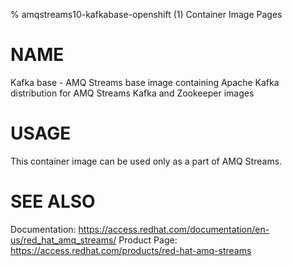 % amqstreams10-kafkabase-openshift (1) Container Image Pages

# NAME

Kafka base - AMQ Streams base image containing Apache Kafka distribution for AMQ Streams Kafka and Zookeeper images

# USAGE

This container image can be used only as a part of AMQ Streams.

# SEE ALSO

Documentation: https://access.redhat.com/documentation/en-us/red_hat_amq_streams/
Product Page: https://access.redhat.com/products/red-hat-amq-streams